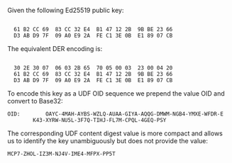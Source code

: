 
Given the following Ed25519 public key:

~~~~

  61 B2 CC 69  83 CC 32 E4  B1 47 12 2B  9B BE 23 66
  D3 AB D9 7F  09 A0 E9 2A  FE C1 3E 0B  E1 89 07 CB
~~~~

The equivalent DER encoding is:

~~~~

  30 2E 30 07  06 03 2B 65  70 05 00 03  23 00 04 20
  61 B2 CC 69  83 CC 32 E4  B1 47 12 2B  9B BE 23 66
  D3 AB D9 7F  09 A0 E9 2A  FE C1 3E 0B  E1 89 07 CB
~~~~

To encode this key as a UDF OID sequence we prepend the value OID
and convert to Base32:

~~~~
OID:        OAYC-4MAH-AYBS-WZLQ-AUAA-GIYA-AQQG-DMWM-NGB4-YMXE-WFDR-E
        K43-XYRW-NU5L-3F7Q-TIHJ-FL7M-CPQL-4GEQ-PSY
~~~~

The corresponding UDF content digest value is more compact and allows us to identify the 
key unambiguously but does not provide the value:

~~~~
MCP7-ZHOL-IZ3M-NJ4V-IME4-MFPX-PP5T
~~~~
